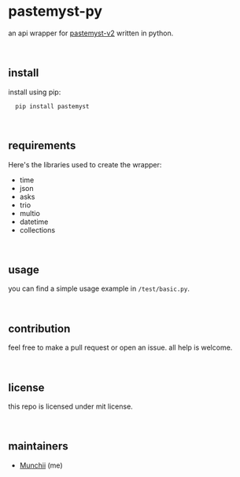 # pastemyst-py

an api wrapper for [pastemyst-v2](https://paste.myst.rs) written in python.

<br>

## install

install using pip:
```
  pip install pastemyst
```

<br>

## requirements

Here's the libraries used to create the wrapper:
- time
- json
- asks
- trio
- multio
- datetime
- collections

<br>

## usage

you can find a simple usage example in `/test/basic.py`.

<br>

## contribution

feel free to make a pull request or open an issue. all help is welcome.

<br>

## license

this repo is licensed under mit license.

<br>

## maintainers

- [Munchii](https://github.com/Dmunch04) (me)
